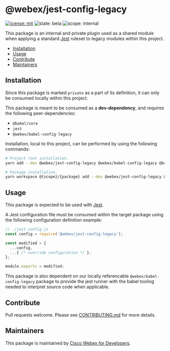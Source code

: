 # @webex/jest-config-legacy

[![icense: mit](https://img.shields.io/badge/License-Cisco-blueviolet?style=flat-square)](https://github.com/webex/webex-js-sdk/blob/master/LICENSE)
![state: beta](https://img.shields.io/badge/State\-Beta-blue?style=flat-square)
![scope: internal](https://img.shields.io/badge/Scope-Internal-red?style=flat-square)

This package is an internal and private plugin used as a shared module when applying a standard [Jest](https://jestjs.io/) ruleset to legacy modules within this project.

* [Installation](#installation)
* [Usage](#usage)
* [Contribute](#contribute)
* [Maintainers](#maintainers)

## Installation

Since this package is marked `private` as a part of its definition, it can only be consumed locally within this project.

This package is meant to be consumed as a **dev-dependency**, and requires the following peer-dependencies:

* `@babel/core`
* `jest`
* `@webex/babel-config-legacy`

Installation, local to this project, can be performed by using the following commands:

```bash
# Project root installation.
yarn add --dev @webex/jest-config-legacy @webex/babel-config-legacy @babel/core jest

# Package installation.
yarn workspace @{scope}/{package} add --dev @webex/jest-config-legacy @webex/babel-config-legacy @babel/core jest
```

## Usage

This package is expected to be used with [Jest](https://jestjs.io/).

A Jest configuration file must be consumed within the target package using the following configuration definition example:

```js
// ./jest.config.js
const config = require('@webex/jest-config-legacy');

const modified = {
  ...config,
  ...{ /* override configuration */ },
};

module.exports = modified;
```

This package is also dependent on our locally referencable `@webex/babel-config-legacy` package to provide the jest runner with the babel tooling needed to interpret source code when applicable.

## Contribute

Pull requests welcome. Please see [CONTRIBUTING.md](https://github.com/webex/webex-js-sdk/blob/master/CONTRIBUTING.md) for more details.

## Maintainers

This package is maintained by [Cisco Webex for Developers](https://developer.webex.com/).
